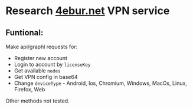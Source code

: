 # Research [4ebur.net](https://4ebur.net/) VPN service

## Funtional:
Make api/graphl requests for:
- Register new account
- Login to account by `licenseKey`
- Get available `nodes`
- Get VPN config in base64
- Change `deviceType` - Android, Ios, Chromium, Windows, MacOs, Linux, Firefox, Web

Other methods not tested.

